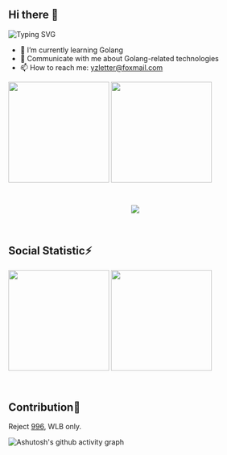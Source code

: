 ## Hi there 👋
![Typing SVG](https://readme-typing-svg.demolab.com?font=Fira+Code&pause=1000&width=435&height=30&lines=Welcome+to+my+Github!;Feel+free+to+contact+me!💬)
- 🌱 I’m currently learning Golang
- 💬 Communicate with me about Golang-related technologies
- 📫 How to reach me: yzletter@foxmail.com
<!--
**yzletter/yzletter** is a ✨ _special_ ✨ repository because its `README.md` (this file) appears on your GitHub profile.

Here are some ideas to get you started:
- 🔭 I’m currently working on ...
- 🌱 I’m currently learning ...
- 👯 I’m looking to collaborate on ...
- 🤔 I’m looking for help with ...
- 💬 Ask me about ...
- 📫 How to reach me: ...
- 😄 Pronouns: ...
- ⚡ Fun fact: ...
![Anurag's GitHub stats](https://github-readme-stats.vercel.app/api?username=yzletter&show_icons=true&theme=radical)
![Top Langs](https://github-readme-stats.vercel.app/api/top-langs/?username=yzletter&exclude_repo=BASF4DCT&theme=radical&layout=donut)


<a href="https://github.com/anuraghazra/github-readme-stats">
  <img height=200 align="center" src="https://github-readme-stats.vercel.app/api?username=yzletter&show_icons=true&theme=radical" />
</a>
<a href="https://github.com/anuraghazra/convoychat">
  <img height=200 align="center" src="https://github-readme-stats.vercel.app/api/top-langs/?username=yzletter&exclude_repo=BASF4DCT&theme=radical&layout=donut&card_width=320" />
</a>

![Anurag's GitHub stats](https://github-readme-stats.vercel.app/api?username=yzletter&show_icons=true&theme=radical)
![Top Langs](https://github-readme-stats.vercel.app/api/top-langs/?username=yzletter&exclude_repo=BASF4DCT&theme=radical&layout=donut&card_width=320)
![LeetCode Stats](https://leetcard.jacoblin.cool/sylar-i?theme=radical&font=Abel&ext=contest&site=cn)
![](https://stats.justsong.cn/api/leetcode?username=yawn_sean&cn=true&theme=dark)
-->
<a>
  <img height=200 align="center" src="https://github-readme-stats.vercel.app/api?username=yzletter&show_icons=true&theme=radical" />
</a>
<a>
  <img height=200 align="center" src="https://github-readme-stats.vercel.app/api/top-langs/?username=yzletter&exclude_repo=BASF4DCT&theme=radical&layout=compact&card_width=250" />
</a>

&nbsp;

<p align="center">
  <a href="https://skillicons.dev">
    <img src="https://skillicons.dev/icons?i=go,cpp,md,docker,git,linux,nginx,mysql,redis,kafka,githubactions,postman,kubernetes" />
  </a>
</p>
&nbsp;

## Social Statistic⚡

<a>
  <img height=200 align="center" src="https://leetcard.jacoblin.cool/sylar-i?theme=radical&site=cn&font=Content&width=800&height=200" />
</a>

<a href="https://github.com/anuraghazra/convoychat">
  <img height=200 align="center" src="https://stats.justsong.cn/api/csdn?id=m0_52806260&theme=dark" />
</a>


&nbsp;

## Contribution👋
Reject [996](https://996.icu/#/en_US), WLB only.



![Ashutosh's github activity graph](https://github-readme-activity-graph.vercel.app/graph?username=yzletter&theme=redical)

